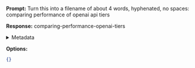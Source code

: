 **Prompt:**
Turn this into a filename of about 4 words, hyphenated, no spaces: comparing performance of openai api tiers

**Response:**
comparing-performance-openai-tiers

<details><summary>Metadata</summary>

- Duration: 1097 ms
- Datetime: 2023-11-09T20:44:46.699956
- Model: gpt-3.5-turbo-0613

</details>

**Options:**
```json
{}
```

